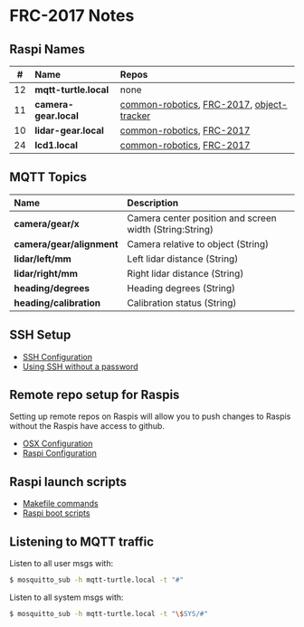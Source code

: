 # FRC-2017 Notes

## Raspi Names

| #   | Name                       | Repos                                              |
|:---:|:---------------------------|:---------------------------------------------------|
| 12  | **mqtt-turtle.local**      | none                                               |
| 11  | **camera-gear.local**      | [common-robotics](https://github.com/athenian-robotics/common-robotics), [FRC-2017](https://github.com/athenian-robotics/FRC-2017), [object-tracker](https://github.com/athenian-robotics/object-tracking)          |
| 10  | **lidar-gear.local**       | [common-robotics](https://github.com/athenian-robotics/common-robotics), [FRC-2017](https://github.com/athenian-robotics/FRC-2017)                          |
| 24  | **lcd1.local**             | [common-robotics](https://github.com/athenian-robotics/common-robotics), [FRC-2017](https://github.com/athenian-robotics/FRC-2017) |

## MQTT Topics 
| Name                     | Description                                             |
|:-------------------------|:--------------------------------------------------------|
|**camera/gear/x**         | Camera center position and screen width (String:String) |
|**camera/gear/alignment** | Camera relative to object (String)                      |
|**lidar/left/mm**         | Left lidar distance (String)                            |
|**lidar/right/mm**        | Right lidar distance (String)                           |
|**heading/degrees**       | Heading degrees (String)                                |
|**heading/calibration**   | Calibration status (String)                             |


## SSH Setup

* [SSH Configuration](https://github.com/athenian-robotics/FRC-2017/wiki/SSH-configuration-file)
* [Using SSH without a password](https://github.com/athenian-robotics/FRC-2017/wiki/Using-SSH-without-a-password)


## Remote repo setup for Raspis

Setting up remote repos on Raspis will allow you to push changes to Raspis without the Raspis
have access to github.

* [OSX Configuration](https://github.com/athenian-robotics/FRC-2017/wiki/OSX-configuration-for-remote-repos)
* [Raspi Configuration](https://github.com/athenian-robotics/FRC-2017/wiki/Raspi-configuration-for-remote-repos)


## Raspi launch scripts

* [Makefile commands](https://github.com/athenian-robotics/FRC-2017/wiki/Makefile-commands)
* [Raspi boot scripts](https://github.com/athenian-robotics/FRC-2017/wiki/Raspi-boot-scripts)


## Listening to MQTT traffic

Listen to all user msgs with:

```bash
$ mosquitto_sub -h mqtt-turtle.local -t "#"
```

Listen to all system msgs with:

```bash
$ mosquitto_sub -h mqtt-turtle.local -t "\$SYS/#"
```

